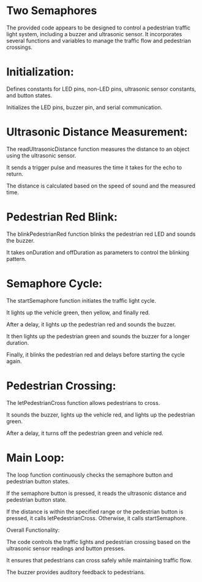 # Two Semaphores

The provided code appears to be designed to control a pedestrian traffic light system, including a buzzer and ultrasonic sensor. It incorporates several functions and variables to manage the traffic flow and pedestrian crossings.

# Initialization:

Defines constants for LED pins, non-LED pins, ultrasonic sensor constants, and button states.
    
Initializes the LED pins, buzzer pin, and serial communication.

# Ultrasonic Distance Measurement:

The readUltrasonicDistance function measures the distance to an object using the ultrasonic sensor.

It sends a trigger pulse and measures the time it takes for the echo to return.

The distance is calculated based on the speed of sound and the measured time.

# Pedestrian Red Blink:

The blinkPedestrianRed function blinks the pedestrian red LED and sounds the buzzer.

It takes onDuration and offDuration as parameters to control the blinking pattern.

# Semaphore Cycle:

The startSemaphore function initiates the traffic light cycle.

It lights up the vehicle green, then yellow, and finally red.

After a delay, it lights up the pedestrian red and sounds the buzzer.

It then lights up the pedestrian green and sounds the buzzer for a longer duration.

Finally, it blinks the pedestrian red and delays before starting the cycle again.

# Pedestrian Crossing:

The letPedestrianCross function allows pedestrians to cross.

It sounds the buzzer, lights up the vehicle red, and lights up the pedestrian green.

After a delay, it turns off the pedestrian green and vehicle red.

# Main Loop:

The loop function continuously checks the semaphore button and pedestrian button states.

If the semaphore button is pressed, it reads the ultrasonic distance and pedestrian button state.

If the distance is within the specified range or the pedestrian button is pressed, it calls letPedestrianCross. Otherwise, it calls startSemaphore.

Overall Functionality:

The code controls the traffic lights and pedestrian crossing based on the ultrasonic sensor readings and button presses.

It ensures that pedestrians can cross safely while maintaining traffic flow.

The buzzer provides auditory feedback to pedestrians.
